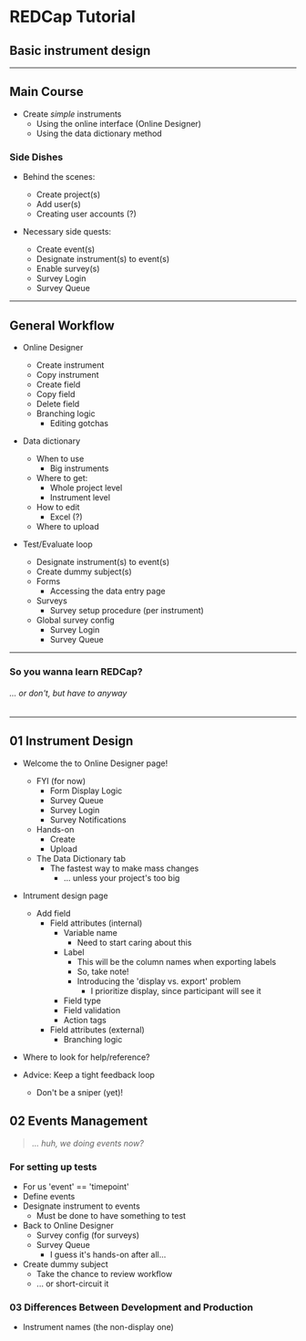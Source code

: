 # REDCap Tutorial

## Basic instrument design

---

## Main Course

- Create _simple_ instruments
  - Using the online interface (Online Designer)
  - Using the data dictionary method

### Side Dishes

- Behind the scenes:
  - Create project(s)
  - Add user(s)
  - Creating user accounts (?)

- Necessary side quests:
  - Create event(s)
  - Designate instrument(s) to event(s)
  - Enable survey(s)
  - Survey Login
  - Survey Queue

---

## General Workflow

- Online Designer
  - Create instrument
  - Copy instrument
  - Create field
  - Copy field
  - Delete field
  - Branching logic
    - Editing gotchas

- Data dictionary
  - When to use
    - Big instruments
  - Where to get:
    - Whole project level
    - Instrument level
  - How to edit
    - Excel (?)
  - Where to upload

- Test/Evaluate loop
  - Designate instrument(s) to event(s)
  - Create dummy subject(s)
  - Forms
    - Accessing the data entry page
  - Surveys
    - Survey setup procedure (per instrument)
  - Global survey config
    - Survey Login
    - Survey Queue

---

### So you wanna learn REDCap?

###### _... or don't, but have to anyway_

---

## 01 Instrument Design

- Welcome the to Online Designer page!
  - FYI (for now)
    - Form Display Logic
    - Survey Queue
    - Survey Login
    - Survey Notifications
  - Hands-on
    - Create
    - Upload
  - The Data Dictionary tab
    - The fastest way to make mass changes
      - ... unless your project's too big

- Intrument design page
  - Add field
    - Field attributes (internal)
      - Variable name
        - Need to start caring about this
      - Label
        - This will be the column names when exporting labels
        - So, take note!
        - Introducing the 'display vs. export' problem
          - I prioritize display, since participant will see it
      - Field type
      - Field validation
      - Action tags
    - Field attributes (external)
      - Branching logic

- Where to look for help/reference?

- Advice: Keep a tight feedback loop
  - Don't be a sniper (yet)!

## 02 Events Management

> _... huh, we doing events now?_

### For setting up tests

- For us 'event' == 'timepoint'
- Define events
- Designate instrument to events
  - Must be done to have something to test
- Back to Online Designer
  - Survey config (for surveys)
  - Survey Queue
    - I guess it's hands-on after all...
- Create dummy subject
  - Take the chance to review workflow
  - ... or short-circuit it

### 03 Differences Between Development and Production

- Instrument names (the non-display one)



